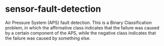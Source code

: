 # sensor-fault-detection
Air Pressure System (APS) fault detection. This is a Binary Classification problem, in which the affirmative class indicates that the failure was caused by a certain component of the APS, while the negative class indicates that the failure was caused by something else.
